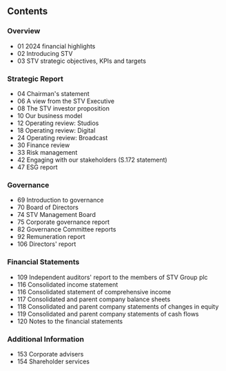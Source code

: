 ## Contents

### Overview
- 01 2024 financial highlights
- 02 Introducing STV
- 03 STV strategic objectives, KPIs and targets

### Strategic Report
- 04 Chairman's statement
- 06 A view from the STV Executive
- 08 The STV investor proposition
- 10 Our business model
- 12 Operating review: Studios
- 18 Operating review: Digital
- 24 Operating review: Broadcast
- 30 Finance review
- 33 Risk management
- 42 Engaging with our stakeholders (S.172 statement)
- 47 ESG report

### Governance
- 69 Introduction to governance
- 70 Board of Directors
- 74 STV Management Board
- 75 Corporate governance report
- 82 Governance Committee reports
- 92 Remuneration report
- 106 Directors' report

### Financial Statements
- 109 Independent auditors' report to the members of STV Group plc
- 116 Consolidated income statement
- 116 Consolidated statement of comprehensive income
- 117 Consolidated and parent company balance sheets
- 118 Consolidated and parent company statements of changes in equity
- 119 Consolidated and parent company statements of cash flows
- 120 Notes to the financial statements

### Additional Information
- 153 Corporate advisers
- 154 Shareholder services